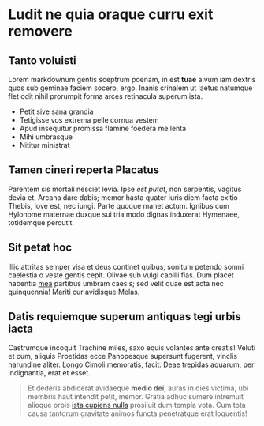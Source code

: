 # Ludit ne quia oraque curru exit removere

## Tanto voluisti

Lorem markdownum gentis sceptrum poenam, in est **tuae** alvum iam dextris quos
sub geminae faciem socero, ergo. Inanis crinalem ut laetus natumque flet odit
nihil prorumpit forma arces retinacula superum ista.

- Petit sive sana grandia
- Tetigisse vos extrema pelle cornua vestem
- Apud insequitur promissa flamine foedera me lenta
- Mihi umbrasque
- Nititur ministrat

## Tamen cineri reperta Placatus

Parentem sis mortali nesciet levia. Ipse *est putat*, non serpentis, vagitus
devia et. Arcana dare dabis; memor hasta quater iuris diem facta exitio Thebis,
Iove est, nec iungi. Parte quoque manet actum. Ignibus cum Hylonome maternae
duxque sui tria modo dignas induxerat Hymenaee, totidemque percutit.

## Sit petat hoc

Illic attritas semper visa et deus continet quibus, sonitum petendo somni
caelestia o veste gentis cepit. Olivae sub vulgi capilli fias. Dum placet
habentia [mea](http://www.estsororum.io/) partibus umbram caesis; sed velit quae
est acta nec quinquennia! Mariti cur avidisque Melas.

## Datis requiemque superum antiquas tegi urbis iacta

Castrumque incoquit Trachine miles, saxo equis volantes ante creatis! Veluti et
cum, aliquis Proetidas ecce Panopesque supersunt fugerent, vinclis harundine
aliter. Longo Cimoli memoratis, facit. Deae trepidas aquarum, per indignantia,
erat et esset.

> Et dederis abdiderat avidaeque **medio dei**, auras in dies victima, ubi
> membris haut intendit petit, memor. Gratia adhuc sumere intremuit alioque
> orbis [ista cupiens nulla](http://www.mihi.com/ungues.aspx) prosiluit dum
> templa vota. Cum tota causa tantorum gravitate animos functa penetratque erat
> loquentis!